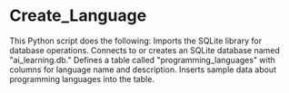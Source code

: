 # Create_Language
This Python script does the following:  Imports the SQLite library for database operations. Connects to or creates an SQLite database named "ai_learning.db." Defines a table called "programming_languages" with columns for language name and description. Inserts sample data about programming languages into the table.
